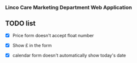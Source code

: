 ### Linco Care Marketing Department Web Application



## TODO list
- [x] Price form doesn't accept float number
- [x] Show £ in the form
- [x] calendar form doesn't automatically show today's date


